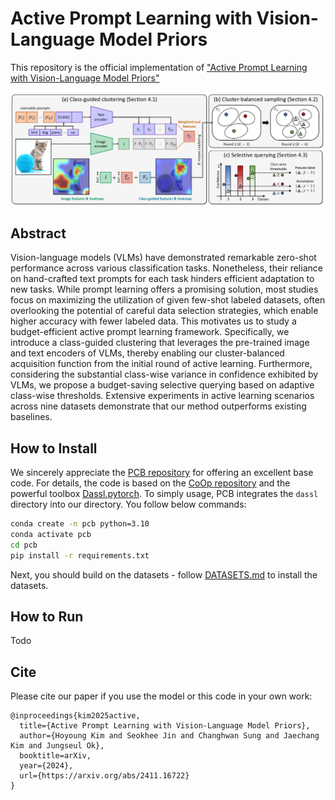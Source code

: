 # Active Prompt Learning with Vision-Language Model Priors
This repository is the official implementation of ["Active Prompt Learning with Vision-Language Model Priors"](https://arxiv.org/abs/2411.16722)

<img src='main-figure.PNG'>

## Abstract
Vision-language models (VLMs) have demonstrated remarkable zero-shot performance across various classification tasks. Nonetheless, their reliance on hand-crafted text prompts for each task hinders efficient adaptation to new tasks. While prompt learning offers a promising solution, most studies focus on maximizing the utilization of given few-shot labeled datasets, often overlooking the potential of careful data selection strategies, which enable higher accuracy with fewer labeled data. This motivates us to study a budget-efficient active prompt learning framework. Specifically, we introduce a class-guided clustering that leverages the pre-trained image and text encoders of VLMs, thereby enabling our cluster-balanced acquisition function from the initial round of active learning. Furthermore, considering the substantial class-wise variance in confidence exhibited by VLMs, we propose a budget-saving selective querying based on adaptive class-wise thresholds. Extensive experiments in active learning scenarios across nine datasets demonstrate that our method outperforms existing baselines.

## How to Install
We sincerely appreciate the [PCB repository](https://github.com/kaist-dmlab/pcb) for offering an excellent base code. For details, the code is based on the [CoOp repository](https://github.com/KaiyangZhou/CoOp) and the powerful toolbox [Dassl.pytorch](https://github.com/KaiyangZhou/Dassl.pytorch). To simply usage, PCB integrates the `dassl` directory into our directory. You follow below commands: 

``` bash
conda create -n pcb python=3.10 
conda activate pcb 
cd pcb 
pip install -r requirements.txt 
```

Next, you should build on the datasets - follow [DATASETS.md](DATASETS.md) to install the datasets.

## How to Run
Todo

## Cite
Please cite our paper if you use the model or this code in your own work:
```
@inproceedings{kim2025active,
  title={Active Prompt Learning with Vision-Language Model Priors},
  author={Hoyoung Kim and Seokhee Jin and Changhwan Sung and Jaechang Kim and Jungseul Ok},
  booktitle=arXiv,
  year={2024},
  url={https://arxiv.org/abs/2411.16722}
}
```
